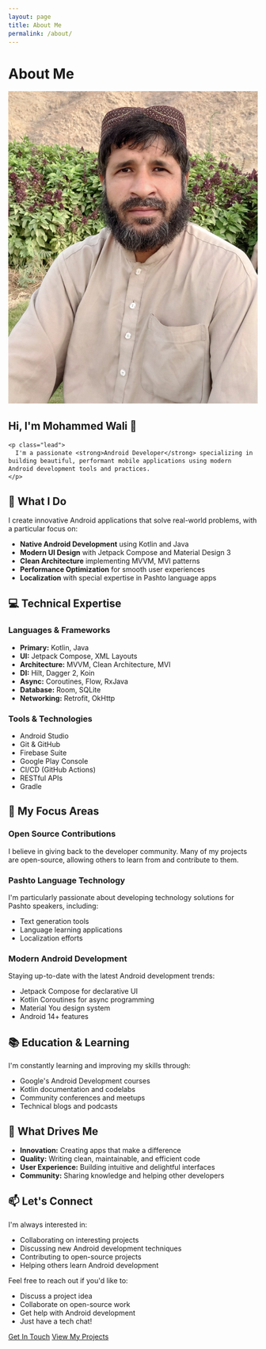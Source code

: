 ```yaml
---
layout: page
title: About Me
permalink: /about/
---
```


# About Me

<div class="about-container">
  <div class="about-image">
    <img src="/images/profile.jpg" alt="Mohammed Wali" />
  </div>
  
  <div class="about-content">
    <h2>Hi, I'm Mohammed Wali 👋</h2>
    
    <p class="lead">
      I'm a passionate <strong>Android Developer</strong> specializing in building beautiful, performant mobile applications using modern Android development tools and practices.
    </p>
  </div>
</div>

## 🚀 What I Do

I create innovative Android applications that solve real-world problems, with a particular focus on:

- **Native Android Development** using Kotlin and Java
- **Modern UI Design** with Jetpack Compose and Material Design 3
- **Clean Architecture** implementing MVVM, MVI patterns
- **Performance Optimization** for smooth user experiences
- **Localization** with special expertise in Pashto language apps

## 💻 Technical Expertise

### Languages & Frameworks
- **Primary:** Kotlin, Java
- **UI:** Jetpack Compose, XML Layouts
- **Architecture:** MVVM, Clean Architecture, MVI
- **DI:** Hilt, Dagger 2, Koin
- **Async:** Coroutines, Flow, RxJava
- **Database:** Room, SQLite
- **Networking:** Retrofit, OkHttp

### Tools & Technologies
- Android Studio
- Git & GitHub
- Firebase Suite
- Google Play Console
- CI/CD (GitHub Actions)
- RESTful APIs
- Gradle

## 🎯 My Focus Areas

### Open Source Contributions
I believe in giving back to the developer community. Many of my projects are open-source, allowing others to learn from and contribute to them.

### Pashto Language Technology
I'm particularly passionate about developing technology solutions for Pashto speakers, including:
- Text generation tools
- Language learning applications
- Localization efforts

### Modern Android Development
Staying up-to-date with the latest Android development trends:
- Jetpack Compose for declarative UI
- Kotlin Coroutines for async programming
- Material You design system
- Android 14+ features

## 📚 Education & Learning

I'm constantly learning and improving my skills through:
- Google's Android Development courses
- Kotlin documentation and codelabs
- Community conferences and meetups
- Technical blogs and podcasts

## 🌟 What Drives Me

- **Innovation:** Creating apps that make a difference
- **Quality:** Writing clean, maintainable, and efficient code
- **User Experience:** Building intuitive and delightful interfaces
- **Community:** Sharing knowledge and helping other developers

## 📫 Let's Connect

I'm always interested in:
- Collaborating on interesting projects
- Discussing new Android development techniques
- Contributing to open-source projects
- Helping others learn Android development

Feel free to reach out if you'd like to:
- Discuss a project idea
- Collaborate on open-source work
- Get help with Android development
- Just have a tech chat!

<div class="about-cta">
  <a href="/#contact" class="btn btn-primary">Get In Touch</a>
  <a href="/#projects" class="btn btn-secondary">View My Projects</a>
</div>
